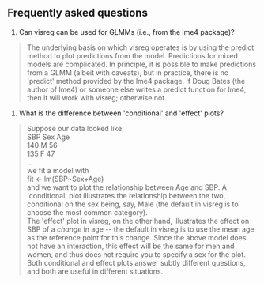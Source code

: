 ## Frequently asked questions

1. Can visreg can be used for GLMMs (i.e., from the lme4 package)?  
> The underlying basis on which visreg operates is by using the predict method to plot predictions from the model.  Predictions for mixed models are complicated.  In principle, it is possible to make predictions from a GLMM (albeit with caveats), but in practice, there is no 'predict' method provided by the lme4 package.  If Doug Bates (the author of lme4) or someone else writes a predict function for lme4, then it will work with visreg; otherwise not.  
1. What is the difference between 'conditional' and 'effect' plots?  
> Suppose our data looked like:  
> SBP    Sex    Age  
> 140    M    56  
> 135    F    47  
> ...  
> we fit a model with  
> fit <- lm(SBP~Sex+Age)  
> and we want to plot the relationship between Age and SBP.  A 'conditional' plot illustrates the relationship between the two, conditional on the sex being, say, Male (the default in visreg is to choose the most common category).  
> The 'effect' plot in visreg, on the other hand, illustrates the effect on SBP of a *change* in age -- the default in visreg is to use the mean age as the reference point for this change.  Since the above model does not have an interaction, this effect will be the same for men and women, and thus does not require you to specify a sex for the plot.  
> Both conditional and effect plots answer subtly different questions, and both are useful in different situations.  
